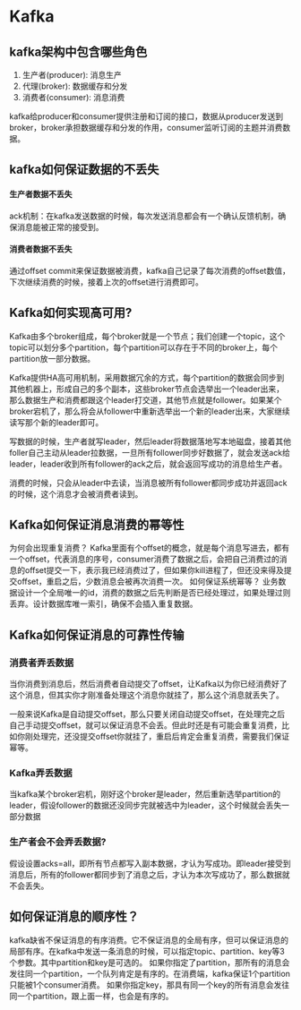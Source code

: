 # Kafka

## kafka架构中包含哪些角色
1. 生产者(producer): 消息生产
2. 代理(broker): 数据缓存和分发
3. 消费者(consumer): 消息消费

kafka给producer和consumer提供注册和订阅的接口，数据从producer发送到broker，broker承担数据缓存和分发的作用，consumer监听订阅的主题并消费数据。

## kafka如何保证数据的不丢失
#### 生产者数据不丢失
ack机制：在kafka发送数据的时候，每次发送消息都会有一个确认反馈机制，确保消息能被正常的接受到。

#### 消费者数据不丢失
通过offset commit来保证数据被消费，kafka自己记录了每次消费的offset数值，下次继续消费的时候，接着上次的offset进行消费即可。

## Kafka如何实现高可用?
Kafka由多个broker组成，每个broker就是一个节点；我们创建一个topic，这个topic可以划分多个partition，每个partition可以存在于不同的broker上，每个partition放一部分数据。

Kafka提供HA高可用机制，采用数据冗余的方式，每个partition的数据会同步到其他机器上，形成自己的多个副本，这些broker节点会选举出一个leader出来，那么数据生产和消费都跟这个leader打交道，其他节点就是follower。如果某个broker宕机了，那么将会从follower中重新选举出一个新的leader出来，大家继续读写那个新的leader即可。

写数据的时候，生产者就写leader，然后leader将数据落地写本地磁盘，接着其他foller自己主动从leader拉数据，一旦所有follower同步好数据了，就会发送ack给leader，leader收到所有follower的ack之后，就会返回写成功的消息给生产者。

消费的时候，只会从leader中去读，当消息被所有follower都同步成功并返回ack的时候，这个消息才会被消费者读到。

## Kafka如何保证消息消费的幂等性
为何会出现重复消费？
Kafka里面有个offset的概念，就是每个消息写进去，都有一个offset，代表消息的序号，consumer消费了数据之后，会把自己消费过的消息的offset提交一下，表示我已经消费过了，但如果你kill进程了，但还没来得及提交offset，重启之后，少数消息会被再次消费一次。
如何保证系统幂等？
业务数据设计一个全局唯一的id，消费的数据之后先判断是否已经处理过，如果处理过则丢弃。设计数据库唯一索引，确保不会插入重复数据。

## Kafka如何保证消息的可靠性传输
### 消费者弄丢数据
当你消费到消息后，然后消费者自动提交了offset，让Kafka以为你已经消费好了这个消息，但其实你才刚准备处理这个消息你就挂了，那么这个消息就丢失了。

一般来说Kafka是自动提交offset，那么只要关闭自动提交offset，在处理完之后自己手动提交offset，就可以保证消息不会丢。但此时还是有可能会重复消费，比如你刚处理完，还没提交offset你就挂了，重启后肯定会重复消费，需要我们保证幂等。

### Kafka弄丢数据
当kafka某个broker宕机，刚好这个broker是leader，然后重新选举partition的leader，假设follower的数据还没同步完就被选中为leader，这个时候就会丢失一部分数据

### 生产者会不会弄丢数据?
假设设置acks=all，即所有节点都写入副本数据，才认为写成功。即leader接受到消息后，所有的follower都同步到了消息之后，才认为本次写成功了，那么数据就不会丢失。

## 如何保证消息的顺序性？
kafka缺省不保证消息的有序消费。它不保证消息的全局有序，但可以保证消息的局部有序。在kafka中发送一条消息的时候，可以指定topic、partition、key等3个参数。其中partition和key是可选的。
如果你指定了partition，那所有的消息会发往同一个partition，一个队列肯定是有序的。在消费端，kafka保证1个partition只能被1个consumer消费。
如果你指定key，那具有同一个key的所有消息会发往同一个partition，跟上面一样，也会是有序的。